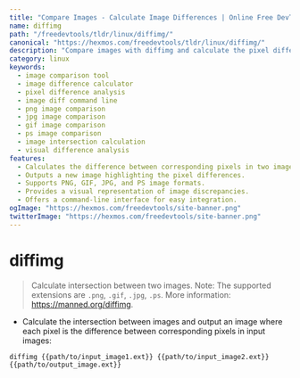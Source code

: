 ```yaml
---
title: "Compare Images - Calculate Image Differences | Online Free DevTools by Hexmos"
name: diffimg
path: "/freedevtools/tldr/linux/diffimg/"
canonical: "https://hexmos.com/freedevtools/tldr/linux/diffimg/"
description: "Compare images with diffimg and calculate the pixel differences between two images. Output a visual representation of these differences. Free online tool, no registration required."
category: linux
keywords:
  - image comparison tool
  - image difference calculator
  - pixel difference analysis
  - image diff command line
  - png image comparison
  - jpg image comparison
  - gif image comparison
  - ps image comparison
  - image intersection calculation
  - visual difference analysis
features:
  - Calculates the difference between corresponding pixels in two images.
  - Outputs a new image highlighting the pixel differences.
  - Supports PNG, GIF, JPG, and PS image formats.
  - Provides a visual representation of image discrepancies.
  - Offers a command-line interface for easy integration.
ogImage: "https://hexmos.com/freedevtools/site-banner.png"
twitterImage: "https://hexmos.com/freedevtools/site-banner.png"
---
```


# diffimg

> Calculate intersection between two images.
> Note: The supported extensions are `.png`, `.gif`, `.jpg`, `.ps`.
> More information: <https://manned.org/diffimg>.

- Calculate the intersection between images and output an image where each pixel is the difference between corresponding pixels in input images:

`diffimg {{path/to/input_image1.ext}} {{path/to/input_image2.ext}} {{path/to/output_image.ext}}`
